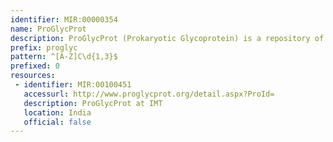```yaml
---
identifier: MIR:00000354
name: ProGlycProt
description: ProGlycProt (Prokaryotic Glycoprotein) is a repository of bacterial and archaeal glycoproteins with at least one experimentally validated glycosite (glycosylated residue). Each entry in the database is fully cross-referenced and enriched with available published information about source organism, coding gene, protein, glycosites, glycosylation type, attached glycan, associated oligosaccharyl/glycosyl transferases (OSTs/GTs), supporting references, and applicable additional information.
prefix: proglyc
pattern: ^[A-Z]C\d{1,3}$
prefixed: 0
resources:
 - identifier: MIR:00100451
   accessurl: http://www.proglycprot.org/detail.aspx?ProId=
   description: ProGlycProt at IMT
   location: India
   official: false
---
```


